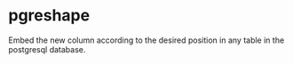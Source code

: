 # pgreshape
Embed the new column according to the desired position in any table in the postgresql database.
